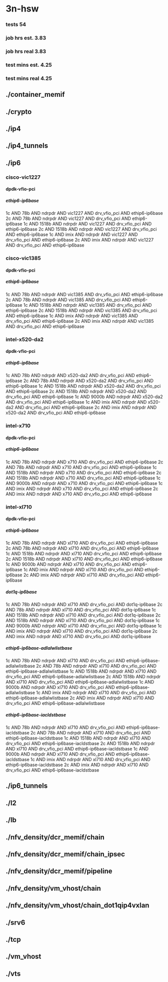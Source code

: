 # 3n-hsw
### tests 54
### job hrs est. 3.83
### job hrs real 3.83
### test mins est. 4.25
### test mins real 4.25
## ./container_memif
## ./crypto
## ./ip4
## ./ip4_tunnels
## ./ip6
### cisco-vic1227
#### dpdk-vfio-pci
##### ethip6-ip6base
1c AND 78b AND ndrpdr AND vic1227 AND drv_vfio_pci AND ethip6-ip6base
2c AND 78b AND ndrpdr AND vic1227 AND drv_vfio_pci AND ethip6-ip6base
1c AND 1518b AND ndrpdr AND vic1227 AND drv_vfio_pci AND ethip6-ip6base
2c AND 1518b AND ndrpdr AND vic1227 AND drv_vfio_pci AND ethip6-ip6base
1c AND imix AND ndrpdr AND vic1227 AND drv_vfio_pci AND ethip6-ip6base
2c AND imix AND ndrpdr AND vic1227 AND drv_vfio_pci AND ethip6-ip6base
### cisco-vic1385
#### dpdk-vfio-pci
##### ethip6-ip6base
1c AND 78b AND ndrpdr AND vic1385 AND drv_vfio_pci AND ethip6-ip6base
2c AND 78b AND ndrpdr AND vic1385 AND drv_vfio_pci AND ethip6-ip6base
1c AND 1518b AND ndrpdr AND vic1385 AND drv_vfio_pci AND ethip6-ip6base
2c AND 1518b AND ndrpdr AND vic1385 AND drv_vfio_pci AND ethip6-ip6base
1c AND imix AND ndrpdr AND vic1385 AND drv_vfio_pci AND ethip6-ip6base
2c AND imix AND ndrpdr AND vic1385 AND drv_vfio_pci AND ethip6-ip6base
### intel-x520-da2
#### dpdk-vfio-pci
##### ethip6-ip6base
1c AND 78b AND ndrpdr AND x520-da2 AND drv_vfio_pci AND ethip6-ip6base
2c AND 78b AND ndrpdr AND x520-da2 AND drv_vfio_pci AND ethip6-ip6base
1c AND 1518b AND ndrpdr AND x520-da2 AND drv_vfio_pci AND ethip6-ip6base
2c AND 1518b AND ndrpdr AND x520-da2 AND drv_vfio_pci AND ethip6-ip6base
1c AND 9000b AND ndrpdr AND x520-da2 AND drv_vfio_pci AND ethip6-ip6base
1c AND imix AND ndrpdr AND x520-da2 AND drv_vfio_pci AND ethip6-ip6base
2c AND imix AND ndrpdr AND x520-da2 AND drv_vfio_pci AND ethip6-ip6base
### intel-x710
#### dpdk-vfio-pci
##### ethip6-ip6base
1c AND 78b AND ndrpdr AND x710 AND drv_vfio_pci AND ethip6-ip6base
2c AND 78b AND ndrpdr AND x710 AND drv_vfio_pci AND ethip6-ip6base
1c AND 1518b AND ndrpdr AND x710 AND drv_vfio_pci AND ethip6-ip6base
2c AND 1518b AND ndrpdr AND x710 AND drv_vfio_pci AND ethip6-ip6base
1c AND 9000b AND ndrpdr AND x710 AND drv_vfio_pci AND ethip6-ip6base
1c AND imix AND ndrpdr AND x710 AND drv_vfio_pci AND ethip6-ip6base
2c AND imix AND ndrpdr AND x710 AND drv_vfio_pci AND ethip6-ip6base
### intel-xl710
#### dpdk-vfio-pci
##### ethip6-ip6base
1c AND 78b AND ndrpdr AND xl710 AND drv_vfio_pci AND ethip6-ip6base
2c AND 78b AND ndrpdr AND xl710 AND drv_vfio_pci AND ethip6-ip6base
1c AND 1518b AND ndrpdr AND xl710 AND drv_vfio_pci AND ethip6-ip6base
2c AND 1518b AND ndrpdr AND xl710 AND drv_vfio_pci AND ethip6-ip6base
1c AND 9000b AND ndrpdr AND xl710 AND drv_vfio_pci AND ethip6-ip6base
1c AND imix AND ndrpdr AND xl710 AND drv_vfio_pci AND ethip6-ip6base
2c AND imix AND ndrpdr AND xl710 AND drv_vfio_pci AND ethip6-ip6base
##### dot1q-ip6base
1c AND 78b AND ndrpdr AND xl710 AND drv_vfio_pci AND dot1q-ip6base
2c AND 78b AND ndrpdr AND xl710 AND drv_vfio_pci AND dot1q-ip6base
1c AND 1518b AND ndrpdr AND xl710 AND drv_vfio_pci AND dot1q-ip6base
2c AND 1518b AND ndrpdr AND xl710 AND drv_vfio_pci AND dot1q-ip6base
1c AND 9000b AND ndrpdr AND xl710 AND drv_vfio_pci AND dot1q-ip6base
1c AND imix AND ndrpdr AND xl710 AND drv_vfio_pci AND dot1q-ip6base
2c AND imix AND ndrpdr AND xl710 AND drv_vfio_pci AND dot1q-ip6base
##### ethip6-ip6base-adlalwlistbase
1c AND 78b AND ndrpdr AND xl710 AND drv_vfio_pci AND ethip6-ip6base-adlalwlistbase
2c AND 78b AND ndrpdr AND xl710 AND drv_vfio_pci AND ethip6-ip6base-adlalwlistbase
1c AND 1518b AND ndrpdr AND xl710 AND drv_vfio_pci AND ethip6-ip6base-adlalwlistbase
2c AND 1518b AND ndrpdr AND xl710 AND drv_vfio_pci AND ethip6-ip6base-adlalwlistbase
1c AND 9000b AND ndrpdr AND xl710 AND drv_vfio_pci AND ethip6-ip6base-adlalwlistbase
1c AND imix AND ndrpdr AND xl710 AND drv_vfio_pci AND ethip6-ip6base-adlalwlistbase
2c AND imix AND ndrpdr AND xl710 AND drv_vfio_pci AND ethip6-ip6base-adlalwlistbase
##### ethip6-ip6base-iacldstbase
1c AND 78b AND ndrpdr AND xl710 AND drv_vfio_pci AND ethip6-ip6base-iacldstbase
2c AND 78b AND ndrpdr AND xl710 AND drv_vfio_pci AND ethip6-ip6base-iacldstbase
1c AND 1518b AND ndrpdr AND xl710 AND drv_vfio_pci AND ethip6-ip6base-iacldstbase
2c AND 1518b AND ndrpdr AND xl710 AND drv_vfio_pci AND ethip6-ip6base-iacldstbase
1c AND 9000b AND ndrpdr AND xl710 AND drv_vfio_pci AND ethip6-ip6base-iacldstbase
1c AND imix AND ndrpdr AND xl710 AND drv_vfio_pci AND ethip6-ip6base-iacldstbase
2c AND imix AND ndrpdr AND xl710 AND drv_vfio_pci AND ethip6-ip6base-iacldstbase
## ./ip6_tunnels
## ./l2
## ./lb
## ./nfv_density/dcr_memif/chain
## ./nfv_density/dcr_memif/chain_ipsec
## ./nfv_density/dcr_memif/pipeline
## ./nfv_density/vm_vhost/chain
## ./nfv_density/vm_vhost/chain_dot1qip4vxlan
## ./srv6
## ./tcp
## ./vm_vhost
## ./vts
